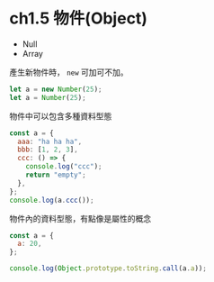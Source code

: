 # ch1.5 物件(Object)

- Null
- Array

產生新物件時， `new` 可加可不加。

```javascript
let a = new Number(25);
let a = Number(25);
```

物件中可以包含多種資料型態

```javascript
const a = {
  aaa: "ha ha ha",
  bbb: [1, 2, 3],
  ccc: () => {
    console.log("ccc");
    return "empty";
  },
};
console.log(a.ccc());
```

物件內的資料型態，有點像是屬性的概念

```javascript
const a = {
  a: 20,
};

console.log(Object.prototype.toString.call(a.a));
```
